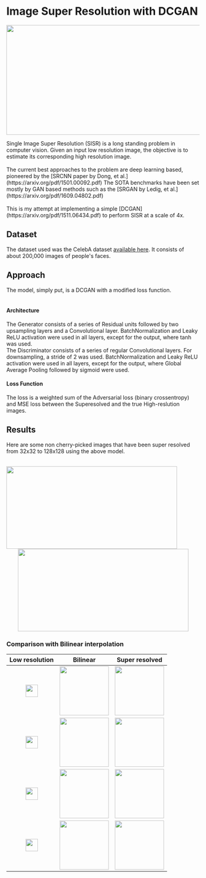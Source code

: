 # Image Super Resolution with DCGAN
<p align=center>
<img align = center width="594" height="286" src="https://github.com/metalmachine13/Machine-Learning-Portfolio/blob/master/Image%20Super%20Resolution%20with%20DCGAN/images/Results03.png"/>
</p>
Single Image Super Resolution (SISR) is a long standing problem in computer vision. Given an input low resolution image, the objective is to estimate its corresponding high resolution image. <br/><br/>
The current best approaches to the problem are deep learning based, pioneered by the [SRCNN paper by Dong, et al.](https://arxiv.org/pdf/1501.00092.pdf) The SOTA benchmarks have been set mostly by GAN based methods such as the [SRGAN by Ledig, et al.](https://arxiv.org/pdf/1609.04802.pdf)
<br/><br/>
This is my attempt at implementing a simple [DCGAN](https://arxiv.org/pdf/1511.06434.pdf) to perform SISR at a scale of 4x.

## Dataset
The dataset used was the CelebA dataset [available here](https://www.kaggle.com/jessicali9530/celeba-dataset). It consists of about 200,000 images of people's faces.

## Approach
The model, simply put, is a DCGAN with a modified loss function. <br/><br/>
#### Architecture
The Generator consists of a series of Residual units followed by two upsampling layers and a Convolutional layer. BatchNormalization and Leaky ReLU activation were used in all layers, except for the output, where tanh was used.<br/>
The Discriminator consists of a series of regular Convolutional layers. For downsampling, a stride of 2 was used. BatchNormalization and Leaky ReLU activation were used in all layers, except for the output, where Global Average Pooling followed by sigmoid were used.
#### Loss Function
The loss is a weighted sum of the Adversarial loss (binary crossentropy) and MSE loss between the Superesolved and the true High-reslution images.
## Results
Here are some non cherry-picked images that have been super resolved from 32x32 to 128x128 using the above model.<br/><br/>
<p align="left">
<img align = left width="445" height="215" src="https://github.com/metalmachine13/Machine-Learning-Portfolio/blob/master/Image%20Super%20Resolution%20with%20DCGAN/images/Results01.png"/>
</p>
<p align="center">
<img align = center width="445" height="215" src="https://github.com/metalmachine13/Machine-Learning-Portfolio/blob/master/Image%20Super%20Resolution%20with%20DCGAN/images/Results02.png"/>
</p>

### Comparison with Bilinear interpolation
|Low resolution|Bilinear|Super resolved|
|---|---|---|
|<p align="center"><img align = center width="32" height="32" src="https://github.com/metalmachine13/Machine-Learning-Portfolio/blob/master/Image%20Super%20Resolution%20with%20DCGAN/images/LR08.png"/></p>|<img align = center width="128" height="128" src="https://github.com/metalmachine13/Machine-Learning-Portfolio/blob/master/Image%20Super%20Resolution%20with%20DCGAN/images/Bilinear08.png"/>|<img align = center width="128" height="128" src="https://github.com/metalmachine13/Machine-Learning-Portfolio/blob/master/Image%20Super%20Resolution%20with%20DCGAN/images/SR08.png"/>|
|<p align="center"><img align = center width="32" height="32" src="https://github.com/metalmachine13/Machine-Learning-Portfolio/blob/master/Image%20Super%20Resolution%20with%20DCGAN/images/LR02.png"/></p>|<img align = center width="128" height="128" src="https://github.com/metalmachine13/Machine-Learning-Portfolio/blob/master/Image%20Super%20Resolution%20with%20DCGAN/images/Bilinear02.png"/>|<img align = center width="128" height="128" src="https://github.com/metalmachine13/Machine-Learning-Portfolio/blob/master/Image%20Super%20Resolution%20with%20DCGAN/images/SR02.png"/>|
|<p align="center"><img align = center width="32" height="32" src="https://github.com/metalmachine13/Machine-Learning-Portfolio/blob/master/Image%20Super%20Resolution%20with%20DCGAN/images/LR04.png"/></p>|<img align = center width="128" height="128" src="https://github.com/metalmachine13/Machine-Learning-Portfolio/blob/master/Image%20Super%20Resolution%20with%20DCGAN/images/Bilinear04.png"/>|<img align = center width="128" height="128" src="https://github.com/metalmachine13/Machine-Learning-Portfolio/blob/master/Image%20Super%20Resolution%20with%20DCGAN/images/SR04.png"/>|
|<p align="center"><img align = center width="32" height="32" src="https://github.com/metalmachine13/Machine-Learning-Portfolio/blob/master/Image%20Super%20Resolution%20with%20DCGAN/images/LR01.png"/></p>|<img align = center width="128" height="128" src="https://github.com/metalmachine13/Machine-Learning-Portfolio/blob/master/Image%20Super%20Resolution%20with%20DCGAN/images/Bilinear01.png"/>|<img align = center width="128" height="128" src="https://github.com/metalmachine13/Machine-Learning-Portfolio/blob/master/Image%20Super%20Resolution%20with%20DCGAN/images/SR01.png"/>|
